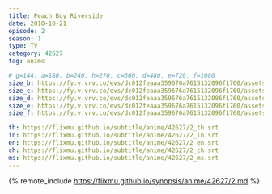 ```yaml
---
title: Peach Boy Riverside
date: 2010-10-21
episode: 2
season: 1
type: TV
category: 42627
tag: anime

# g=144, a=180, b=240, h=270, c=360, d=480, e=720, f=1080
size_b: https://fy.v.vrv.co/evs/dc012feaaa359676a7615132096f1760/assets/b20779b1db554220db176daaea56df06_4098938.mp4
size_c: https://fy.v.vrv.co/evs/dc012feaaa359676a7615132096f1760/assets/b20779b1db554220db176daaea56df06_4098937.mp4
size_d: https://fy.v.vrv.co/evs/dc012feaaa359676a7615132096f1760/assets/b20779b1db554220db176daaea56df06_4098939.mp4
size_e: https://fy.v.vrv.co/evs/dc012feaaa359676a7615132096f1760/assets/b20779b1db554220db176daaea56df06_4098940.mp4
size_f: https://fy.v.vrv.co/evs/dc012feaaa359676a7615132096f1760/assets/b20779b1db554220db176daaea56df06_4098941.mp4

th: https://flixmu.github.io/subtitle/anime/42627/2_th.srt
in: https://flixmu.github.io/subtitle/anime/42627/2_in.srt
en: https://flixmu.github.io/subtitle/anime/42627/2_en.srt
ch: https://flixmu.github.io/subtitle/anime/42627/2_ch.srt
ms: https://flixmu.github.io/subtitle/anime/42627/2_ms.srt
---
```

{% remote_include https://flixmu.github.io/synopsis/anime/42627/2.md %}

